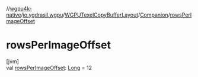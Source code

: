 //[wgpu4k-native](../../../../index.md)/[io.ygdrasil.wgpu](../../index.md)/[WGPUTexelCopyBufferLayout](../index.md)/[Companion](index.md)/[rowsPerImageOffset](rows-per-image-offset.md)

# rowsPerImageOffset

[jvm]\
val [rowsPerImageOffset](rows-per-image-offset.md): [Long](https://kotlinlang.org/api/core/kotlin-stdlib/kotlin/-long/index.html) = 12